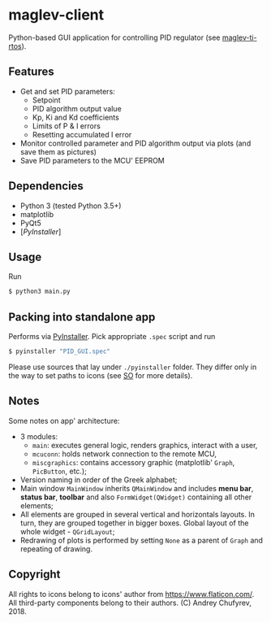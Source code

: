 # maglev-client
Python-based GUI application for controlling PID regulator (see [maglev-ti-rtos](https://github.com/ussserrr/maglev-ti-rtos)).

## Features
  - Get and set PID parameters:
    - Setpoint
    - PID algorithm output value
    - Kp, Ki and Kd coefficients
    - Limits of P & I errors
    - Resetting accumulated I error
  - Monitor controlled parameter and PID algorithm output via plots (and save them as pictures)
  - Save PID parameters to the MCU' EEPROM

## Dependencies
  - Python 3 (tested Python 3.5+)
  - matplotlib
  - PyQt5
  - [*PyInstaller*]

## Usage
Run
```sh
$ python3 main.py
```

## Packing into standalone app
Performs via [PyInstaller](https://www.pyinstaller.org/). Pick appropriate `.spec` script and run
```sh
$ pyinstaller "PID_GUI.spec"
```
Please use sources that lay under `./pyinstaller` folder. They differ only in the way to set paths to icons (see [SO](https://stackoverflow.com/questions/7674790/bundling-data-files-with-pyinstaller-onefile) for more details).

## Notes
Some notes on app' architecture:
  - 3 modules:
    - `main`: executes general logic, renders graphics, interact with a user,
    - `mcuconn`: holds network connection to the remote MCU,
    - `miscgraphics`: contains accessory graphic (matplotlib' `Graph`, `PicButton`, etc.);
  - Version naming in order of the Greek alphabet;
  - Main window `MainWindow` inherits `QMainWindow` and includes **menu bar**, **status bar**, **toolbar** and also `FormWidget(QWidget)` containing all other elements;
  - All elements are grouped in several vertical and horizontals layouts. In turn, they are grouped together in bigger boxes. Global layout of the whole widget - `QGridLayout`;
  - Redrawing of plots is performed by setting `None` as a parent of `Graph` and repeating of drawing.

## Copyright
All rights to icons belong to icons' author from https://www.flaticon.com/. All third-party components belong to their authors.
(C) Andrey Chufyrev, 2018.
